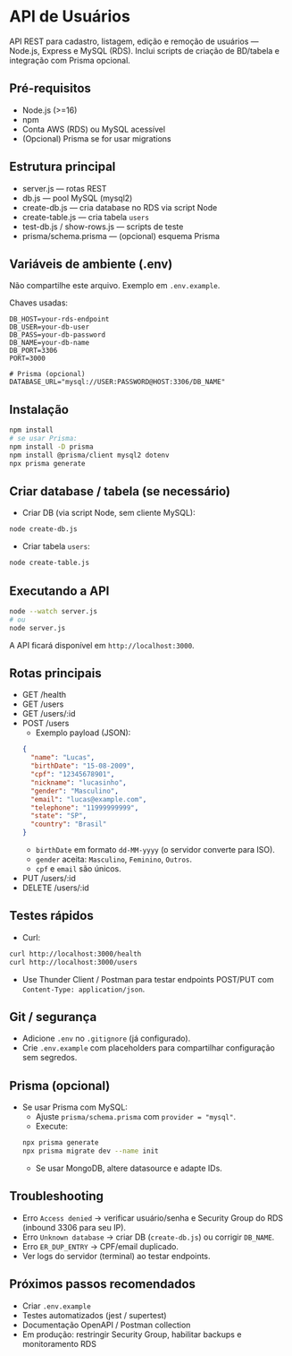 # API de Usuários

API REST para cadastro, listagem, edição e remoção de usuários — Node.js, Express e MySQL (RDS). Inclui scripts de criação de BD/tabela e integração com Prisma opcional.

## Pré-requisitos
- Node.js (>=16)
- npm
- Conta AWS (RDS) ou MySQL acessível
- (Opcional) Prisma se for usar migrations

## Estrutura principal
- server.js — rotas REST
- db.js — pool MySQL (mysql2)
- create-db.js — cria database no RDS via script Node
- create-table.js — cria tabela `users`
- test-db.js / show-rows.js — scripts de teste
- prisma/schema.prisma — (opcional) esquema Prisma

## Variáveis de ambiente (.env)
Não compartilhe este arquivo. Exemplo em `.env.example`.

Chaves usadas:
```
DB_HOST=your-rds-endpoint
DB_USER=your-db-user
DB_PASS=your-db-password
DB_NAME=your-db-name
DB_PORT=3306
PORT=3000

# Prisma (opcional)
DATABASE_URL="mysql://USER:PASSWORD@HOST:3306/DB_NAME"
```

## Instalação
```bash
npm install
# se usar Prisma:
npm install -D prisma
npm install @prisma/client mysql2 dotenv
npx prisma generate
```

## Criar database / tabela (se necessário)
- Criar DB (via script Node, sem cliente MySQL):
```bash
node create-db.js
```
- Criar tabela `users`:
```bash
node create-table.js
```

## Executando a API
```bash
node --watch server.js
# ou
node server.js
```
A API ficará disponível em `http://localhost:3000`.

## Rotas principais
- GET /health
- GET /users
- GET /users/:id
- POST /users
  - Exemplo payload (JSON):
  ```json
  {
    "name": "Lucas",
    "birthDate": "15-08-2009",
    "cpf": "12345678901",
    "nickname": "lucasinho",
    "gender": "Masculino",
    "email": "lucas@example.com",
    "telephone": "11999999999",
    "state": "SP",
    "country": "Brasil"
  }
  ```
  - `birthDate` em formato `dd-MM-yyyy` (o servidor converte para ISO).
  - `gender` aceita: `Masculino`, `Feminino`, `Outros`.
  - `cpf` e `email` são únicos.
- PUT /users/:id
- DELETE /users/:id

## Testes rápidos
- Curl:
```bash
curl http://localhost:3000/health
curl http://localhost:3000/users
```
- Use Thunder Client / Postman para testar endpoints POST/PUT com `Content-Type: application/json`.

## Git / segurança
- Adicione `.env` no `.gitignore` (já configurado).
- Crie `.env.example` com placeholders para compartilhar configuração sem segredos.

## Prisma (opcional)
- Se usar Prisma com MySQL:
  - Ajuste `prisma/schema.prisma` com `provider = "mysql"`.
  - Execute:
  ```bash
  npx prisma generate
  npx prisma migrate dev --name init
  ```
  - Se usar MongoDB, altere datasource e adapte IDs.

## Troubleshooting
- Erro `Access denied` → verificar usuário/senha e Security Group do RDS (inbound 3306 para seu IP).
- Erro `Unknown database` → criar DB (`create-db.js`) ou corrigir `DB_NAME`.
- Erro `ER_DUP_ENTRY` → CPF/email duplicado.
- Ver logs do servidor (terminal) ao testar endpoints.

## Próximos passos recomendados
- Criar `.env.example`
- Testes automatizados (jest / supertest)
- Documentação OpenAPI / Postman collection
- Em produção: restringir Security Group, habilitar backups e monitoramento RDS